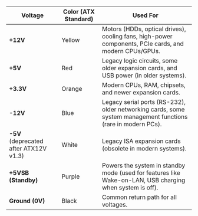 | **Voltage**                            | **Color (ATX Standard)** | **Used For**                                                                                                 |
| -------------------------------------- | ------------------------ | ------------------------------------------------------------------------------------------------------------ |
| **+12V**                               | Yellow                   | Motors (HDDs, optical drives), cooling fans, high-power components, PCIe cards, and modern CPUs/GPUs.        |
| **+5V**                                | Red                      | Legacy logic circuits, some older expansion cards, and USB power (in older systems).                         |
| **+3.3V**                              | Orange                   | Modern CPUs, RAM, chipsets, and newer expansion cards.                                                       |
| **-12V**                               | Blue                     | Legacy serial ports (RS-232), older networking cards, some system management functions (rare in modern PCs). |
| **-5V** (deprecated after ATX12V v1.3) | White                    | Legacy ISA expansion cards (obsolete in modern systems).                                                     |
| **+5VSB (Standby)**                    | Purple                   | Powers the system in standby mode (used for features like Wake-on-LAN, USB charging when system is off).     |
| **Ground (0V)**                        | Black                    | Common return path for all voltages.                                                                         |
